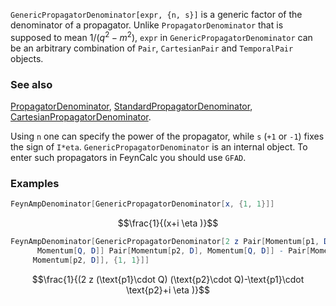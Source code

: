`GenericPropagatorDenominator[expr, {n, s}]`  is a generic factor of the denominator of a propagator. Unlike `PropagatorDenominator` that is supposed to mean $1/(q^2-m^2)$, `expr` in `GenericPropagatorDenominator` can be an arbitrary combination of `Pair`, `CartesianPair` and `TemporalPair` objects.

### See also

[PropagatorDenominator](PropagatorDenominator), [StandardPropagatorDenominator](StandardPropagatorDenominator), [CartesianPropagatorDenominator](CartesianPropagatorDenominator).

Using `n` one can specify the power of the propagator, while `s` (`+1` or `-1`) fixes the sign of `I*eta`. `GenericPropagatorDenominator` is an internal object. To enter such propagators in FeynCalc you should use `GFAD`.

### Examples

```mathematica
FeynAmpDenominator[GenericPropagatorDenominator[x, {1, 1}]]
```

$$\frac{1}{(x+i \eta )}$$

```mathematica
FeynAmpDenominator[GenericPropagatorDenominator[2 z Pair[Momentum[p1, D], 
      Momentum[Q, D]] Pair[Momentum[p2, D], Momentum[Q, D]] - Pair[Momentum[p1, D], 
     Momentum[p2, D]], {1, 1}]]
```

$$\frac{1}{(2 z (\text{p1}\cdot Q) (\text{p2}\cdot Q)-\text{p1}\cdot \text{p2}+i \eta )}$$